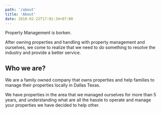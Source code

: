 ```yaml
---
path: '/about'
title: 'About'
date: 2018-02-22T17:01:34+07:00
---
```


Property Management is borken. 

After owning properties and handling with property management
and ourselves, we come to realize that we need to do something to resolve
the industry and provide a better service.

## Who we are?

We are a family owned company that owns properties and help families to 
manage their properties locally in Dallas Texas.

We have properties in the area that we managed ourselves for more than 5 years,
and understanding what are all the hassle to operate and manage your properties
we have decided to help other.

